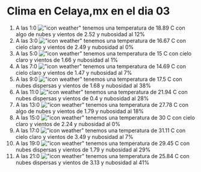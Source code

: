 # Clima en Celaya,mx en el dia 03

1. A las 1:0 !["icon weather"](http://openweathermap.org/img/w/02n.png) tenemos una temperatura de 18.89 C con algo de nubes y  vientos de 2.52 y nubosidad al 12%
1. A las 3:0 !["icon weather"](http://openweathermap.org/img/w/01n.png) tenemos una temperatura de 16.67 C con cielo claro y  vientos de 2.49 y nubosidad al 0%
1. A las 5:0 !["icon weather"](http://openweathermap.org/img/w/01n.png) tenemos una temperatura de 15 C con cielo claro y  vientos de 1.66 y nubosidad al 1%
1. A las 7:0 !["icon weather"](http://openweathermap.org/img/w/01n.png) tenemos una temperatura de 14.69 C con cielo claro y  vientos de 1.47 y nubosidad al 7%
1. A las 9:0 !["icon weather"](http://openweathermap.org/img/w/03d.png) tenemos una temperatura de 17.5 C con nubes dispersas y  vientos de 1.68 y nubosidad al 38%
1. A las 11:0 !["icon weather"](http://openweathermap.org/img/w/03d.png) tenemos una temperatura de 21.94 C con nubes dispersas y  vientos de 0.4 y nubosidad al 28%
1. A las 13:0 !["icon weather"](http://openweathermap.org/img/w/02d.png) tenemos una temperatura de 27.78 C con algo de nubes y  vientos de 1.79 y nubosidad al 18%
1. A las 15:0 !["icon weather"](http://openweathermap.org/img/w/01d.png) tenemos una temperatura de 30 C con cielo claro y  vientos de 2.24 y nubosidad al 0%
1. A las 17:0 !["icon weather"](http://openweathermap.org/img/w/01d.png) tenemos una temperatura de 31.11 C con cielo claro y  vientos de 3.49 y nubosidad al 7%
1. A las 19:0 !["icon weather"](http://openweathermap.org/img/w/03d.png) tenemos una temperatura de 29.45 C con nubes dispersas y  vientos de 1.79 y nubosidad al 29%
1. A las 21:0 !["icon weather"](http://openweathermap.org/img/w/03n.png) tenemos una temperatura de 25.84 C con nubes dispersas y  vientos de 3.13 y nubosidad al 41%
